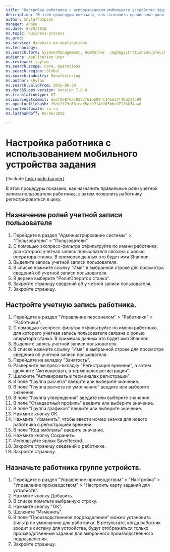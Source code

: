 ```yaml
--- 
title: "Настройка работника с использованием мобильного устройства задания"
description: "В этой процедуры показано, как назначить правильные роли учетной записи пользователя работника, а затем позволить работнику регистрироваться в цеху."
author: ShylaThompson
manager: AnnBe
ms.date: 8/29/2018
ms.topic: business-process
ms.prod: 
ms.service: dynamics-ax-applications
ms.technology: 
ms.search.form: SysUserManagement, HcmWorker, JmgRegistrationSetupTouch, JmgRegistrationSetupAssignUsers
audience: Application User
ms.reviewer: shylaw
ms.search.scope: Core, Operations
ms.search.region: Global
ms.search.industry: Manufacturing
ms.author: shylaw
ms.search.validFrom: 2016-06-30
ms.dyn365.ops.version: Version 7.0.0
ms.translationtype: HT
ms.sourcegitcommit: dadf0e87eac8522f61bb094c146e37f46a21fc09
ms.openlocfilehash: f9de2f79c68fead5ede714ff05bba97118874aad
ms.contentlocale: ru-ru
ms.lasthandoff: 02/06/2018

---
```

# <a name="configure-a-worker-using-the-mobile-job-device"></a>Настройка работника с использованием мобильного устройства задания

[!include [task guide banner](../../includes/task-guide-banner.md)]

В этой процедуры показано, как назначить правильные роли учетной записи пользователя работника, а затем позволить работнику регистрироваться в цеху.


## <a name="assign-roles-to-user-account"></a>Назначение ролей учетной записи пользователя
1. Перейдите в раздел "Администрирование системы" > "Пользователи" > "Пользователи".
2. С помощью экспресс-фильтра отфильтруйте по имени работника, для которого учетная запись пользователя связана с ролью оператора станка. В примерах данных это будет имя Shannon.
3. Выделите запись учетной записи пользователя.
4. В списке нажмите ссылку "Имя" в выбранной строке для просмотра сведений об учетной записи пользователя.
5. В дереве выберите "Роли\Оператор станка".
6. Закройте страницу сведений об у четной записи пользователя.
7. Закройте страницу.

## <a name="configure-worker-account"></a>Настройте учетную запись работника.
1. Перейдите в раздел "Управление персоналом" > "Работники" > "Работники".
2. С помощью экспресс-фильтра отфильтруйте по имени работника, для которого учетная запись пользователя связана с ролью оператора станка. В примерах данных это будет имя Shannon.
3. Выделите запись учетной записи пользователя.
4. В списке нажмите ссылку "Имя" в выбранной строке для просмотра сведений об учетной записи пользователя.
5. Перейдите на вкладку "Занятость".
6. Разверните экспресс-вкладку "Регистрация времени", а затем щелкните "Активировать в терминалах регистрации".
7. Щелкните "Активировать в терминалах регистрации".
8. В поле "Группа расчета" введите или выберите значение.
9. В поле "Группа расчета по умолчанию" введите или выберите значение.
10. В поле "Группа утверждения" введите или выберите значение.
11. В поле "Стандартный профиль" введите или выберите значение.
12. В поле "Группа графиков" введите или выберите значение.
13. Нажмите кнопку OK.
14. Нажмите "Изменить", чтобы ввести номер значка для нового работника с регистрацией времени.
15. В поле "Код эмблемы" введите значение.
16. Нажмите кнопку Сохранить.
17. Используйте ярлык SaveRecord.
18. Закройте страницу сведений о работнике.
19. Закройте страницу.

## <a name="assign-worker-to-device-group"></a>Назначьте работника группе устройств.
1. Перейдите в раздел "Управление производством" > "Настройка" > "Управление производством" > "Настроить карту заданий для устройств".
2. Нажмите кнопку Добавить.
3. В списке пометьте выбранную строку.
4. Нажмите кнопку "OК".
5. Щелкните "Изменить".
6. В поле "Производственное подразделение" можно установить фильтр по умолчанию для работника. В результате, когда работник входит в систему для устройства, будут отображаться только производственные задания для выбранного производственного подразделения.
7. Закройте страницу.


